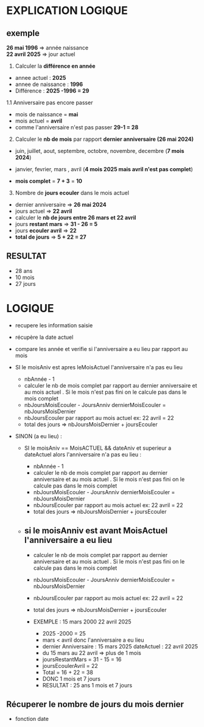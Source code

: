 # EXPLICATION LOGIQUE 
## exemple 

**26 mai 1996** => année naissance \
**22 avril 2025** => jour actuel 

1. Calculer la **différence en année** 
- annee actuel : **2025**
- annee de naissance : **1996**
- Différence : **2025 -1996 = 29**

1.1 Anniversaire pas encore passer
- mois de naissance = **mai**
- mois actuel = **avril**
- comme l'anniversaire n'est pas passer **29-1 = 28**

2. Calculer le **nb de mois** par rapport **dernier anniversaire  (26 mai 2024)**
- juin, juillet, aout, septembre, octobre, novembre, decembre (**7 mois 2024**)
- janvier, fevrier, mars , avril (**4 mois 2025 mais avril n'est pas complet**)

- **mois complet** = **7 + 3** = **10**

3. Nombre de **jours ecouler** dans le mois actuel 
- dernier anniversaire  => **26 mai 2024**
- jours actuel => **22 avril**
- calculer le **nb de jours entre 26 mars et 22 avril**
- jours **restant mars** => **31 - 26 = 5**
- jours **ecouler avril** => **22**
- **total de jours** => **5 + 22 = 27**

## RESULTAT

- 28 ans 
- 10 mois 
- 27 jours 

# LOGIQUE 
- recupere les information saisie 
- récupère la date actuel 
- compare les année et verifie si l'anniversaire a eu lieu par rapport au mois 
 

- SI le moisAniv est apres leMoisActuel l'anniversaire n'a pas eu lieu 
    - nbAnnée - 1 
    - calculer le nb de mois complet par rapport au dernier anniversaire et au mois actuel . Si le mois n'est pas fini on le calcule pas dans le mois complet 
    - nbJoursMoisEcouler - JoursAnniv dernierMoisEcouler = nbJoursMoisDernier
    - nbJoursEcouler par rapport au mois actuel ex: 22 avril = 22
    -  total des jours  => nbJoursMoisDernier + joursEcouler 
- SINON (a eu lieu) : 
    - SI le moisAniv == MoisACTUEL && dateAniv et superieur a dateActuel alors l'anniversaire n'a pas eu lieu : 
        - nbAnnée - 1 
         - calculer le nb de mois complet par rapport au dernier anniversaire et au mois actuel . Si le mois n'est pas fini on le calcule pas dans le mois complet 
        - nbJoursMoisEcouler - JoursAnniv dernierMoisEcouler = nbJoursMoisDernier
        - nbJoursEcouler par rapport au mois actuel ex: 22 avril = 22
        -  total des jours  => nbJoursMoisDernier + joursEcouler 

        

    - si le moisAnniv est avant MoisActuel l'anniversaire a eu lieu 
        - 
        - calculer le nb de mois complet par rapport au dernier anniversaire et au mois actuel . Si le mois n'est pas fini on le calcule pas dans le mois complet 
        - nbJoursMoisEcouler - JoursAnniv dernierMoisEcouler = nbJoursMoisDernier
        - nbJoursEcouler par rapport au mois actuel ex: 22 avril = 22
        -  total des jours  => nbJoursMoisDernier + joursEcouler 

        - EXEMPLE : 15 mars 2000 22 avril 2025
            - 2025 -2000 = 25
            - mars < avril donc l'anniversaire a eu lieu 
            - dernier Anniversaire : 15 mars 2025 dateActuel : 22 avril 2025
            - du 15 mars au 22 avril => plus de 1 mois 
            - joursRestantMars = 31 - 15 = 16
            - joursEcoulerAvril = 22
            - Total = 16 + 22 = 38
            - DONC 1 mois et 7 jours
            - RESULTAT : 25 ans 1 mois et 7 jours  



## Récuperer le nombre de jours du mois dernier 
 - fonction date 

